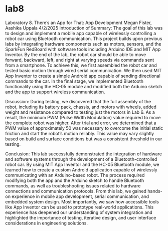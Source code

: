 # lab8
Laboratory 8. There’s an App for That: App Development
Megan Fister, Aashika Uppala
4/2/2025
Introduction of Summary: The goal of this lab was to design and implement a mobile app capable of wirelessly controlling a robot car using Bluetooth communication. This project builds upon previous labs by integrating hardware components such as motors, sensors, and the SparkFun RedBoard with software tools including Arduino IDE and MIT App Inventor. By the end of the lab, the robot car should be able to move forward, backward, left, and right at varying speeds via commands sent from a smartphone.
To achieve this, we first assembled the robot car and tested basic motion through wired serial communication. We then used MIT App Inventor to create a simple Android app capable of sending directional commands to the car. In the final stage, we implemented Bluetooth functionality using the HC-05 module and modified both the Arduino sketch and the app to support wireless communication. 

Discussion: During testing, we discovered that the full assembly of the robot, including its battery pack, chassis, and motors with wheels, added weight and resistance compared to testing just the motors in Lab 6. As a result, the minimum PWM (Pulse Width Modulation) value required to move the complete robot was higher. After trial and error, we determined that a PWM value of approximately 50 was necessary to overcome the initial static friction and start the robot’s motion reliably. This value may vary slightly based on build and surface conditions but was a consistent threshold in our testing.

Conclusion: This lab successfully demonstrated the integration of hardware and software systems through the development of a Bluetooth-controlled robot car. By using MIT App Inventor and the HC-05 Bluetooth module, we learned how to create a custom Android application capable of wirelessly communicating with an Arduino-based robot. The process required modifying both the app and the Arduino sketch to handle Bluetooth commands, as well as troubleshooting issues related to hardware connections and communication protocols.
From this lab, we gained hands-on experience in mobile app development, serial communication, and embedded system design. Most importantly, we saw how accessible tools like App Inventor can be used to prototype real-world applications. This experience has deepened our understanding of system integration and highlighted the importance of testing, iterative design, and user interface considerations in engineering solutions.
